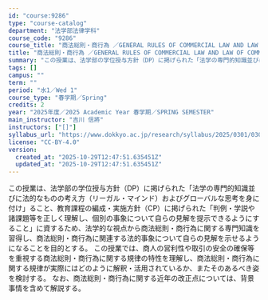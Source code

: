 ```yaml
---
id: "course:9286"
type: "course-catalog"
department: "法学部法律学科"
course_code: "9286"
course_title: "商法総則・商行為 ／GENERAL RULES OF COMMERCIAL LAW AND LAW OF COMMERCIAL TRANSACTION"
title: "商法総則・商行為 ／GENERAL RULES OF COMMERCIAL LAW AND LAW OF COMMERCIAL TRANSACTION"
summary: "この授業は、法学部の学位授与方針（DP）に掲げられた「法学の専門的知識並びに法的なものの考え方（リーガル・マインド）およびグローバルな思考を身に付け」ること、教育課程の編成・実施方針（CP）に掲げられた「判例・学説や諸課題等を正しく理解し、…"
tags: []
campus: ""
term: ""
period: "水1／Wed 1"
course_type: "春学期／Spring"
credits: 2
year: "2025年度／2025 Academic Year 春学期／SPRING SEMESTER"
main_instructor: "吉川 信將"
instructors: ["[]"]
syllabus_url: "https://www.dokkyo.ac.jp/research/syllabus/2025/0301/0301_09286_ja_JP.html"
license: "CC-BY-4.0"
version:
  created_at: "2025-10-29T12:47:51.635451Z"
  updated_at: "2025-10-29T12:47:51.635451Z"
---
```

この授業は、法学部の学位授与方針（DP）に掲げられた「法学の専門的知識並びに法的なものの考え方（リーガル・マインド）およびグローバルな思考を身に付け」ること、教育課程の編成・実施方針（CP）に掲げられた「判例・学説や諸課題等を正しく理解し、個別の事象について自らの見解を提示できるようにすること」に資するため、法学的な視点から商法総則・商行為に関する専門知識を習得し、商法総則・商行為に関連する法的事象について自らの見解を示せるようになることを目的とする。 この授業では、商人の営利性や取引の安全の確保等を重視する商法総則・商行為に関する規律の特性を理解し、商法総則・商行為に関する規律が実際にはどのように解釈・活用されているか、またそのあるべき姿を検討する。 なお、商法総則・商行為に関する近年の改正点については、背景事情を含めて解説する。
